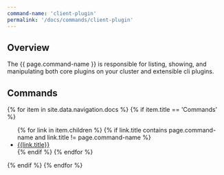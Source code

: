 ```yaml
---
command-name: 'client-plugin'
permalink: '/docs/commands/client-plugin'
---
```


<h2> Overview </h2>

<p>
The {{ page.command-name }} is responsible for listing, showing, and manipulating both core plugins on your cluster and extensible cli plugins.
</p>

<h2> Commands </h2>

<p>
{% for item in site.data.navigation.docs %}
    {% if item.title == 'Commands' %}
        <ul>
        {% for link in item.children %}
            {% if link.title contains page.command-name and link.title != page.command-name %}
                <li><a href="{{site.baseurl}}{{link.url}}">{{link.title}}</a></li>
            {% endif %}
        {% endfor %}
        </ul>
    {% endif %}
{% endfor %}
</p>
